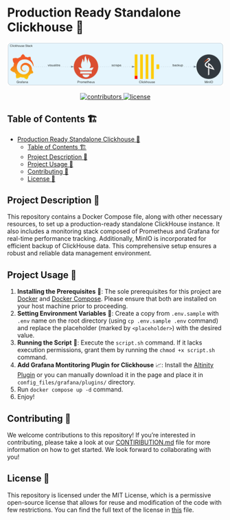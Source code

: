 # Production Ready Standalone Clickhouse 🚀

<p
    align=center
>
    <img
        src="assets/images/clickhouse_repository_cover.png" alt="clickhouse cover packages"
    >
</p>

<p
    align=center
>
    <a
        href="https://github.com/mostafaghadimi/clickhouse/graphs/contributors"
    >
        <img
            src="https://img.shields.io/github/contributors-anon/mostafaghadimi/clickhouse?color=yellow&style=flat-square" alt="contributors"
        >
    </a>
    <a
        href="https://github.com/mostafaghadimi/clickhouse/LICENSE"
    >
        <img
            src="https://img.shields.io/badge/MIT-blue.svg?style=flat-square&label=license" alt="license"
        >
    </a>
</p>

## Table of Contents 🏗️

- [Production Ready Standalone Clickhouse 🚀](#production-ready-standalone-clickhouse-)
  - [Table of Contents 🏗️](#table-of-contents-️)
  - [Project Description 👔](#project-description-)
  - [Project Usage 🚀](#project-usage-)
  - [Contributing 👥](#contributing-)
  - [License 📄](#license-)

## Project Description 👔

This repository contains a Docker Compose file, along with other necessary resources, to set up a production-ready standalone ClickHouse instance. It also includes a monitoring stack composed of Prometheus and Grafana for real-time performance tracking. Additionally, MinIO is incorporated for efficient backup of ClickHouse data. This comprehensive setup ensures a robust and reliable data management environment.

## Project Usage 🚀

1. **Installing the Prerequisites** 🐳: The sole prerequisites for this project are [Docker](https://docs.docker.com/engine/install/) and [Docker Compose](https://docs.docker.com/compose/install/). Please ensure that both are installed on your host machine prior to proceeding.
2. **Setting Environment Variables** 🔐: Create a copy from `.env.sample` with `.env` name on the root directory (using `cp .env.sample .env` command) and replace the placeholder (marked by `<placeholder>`) with the desired value.
3. **Running the Script** 🔧: Execute the `script.sh` command. If it lacks execution permissions, grant them by running the `chmod +x script.sh` command.
4. **Add Grafana Montitoring Plugin for Clickhouse** 📈: 
Install the [Altinity Plugin](https://grafana.com/grafana/plugins/vertamedia-clickhouse-datasource) or you can manually download it in the page and place it in `config_files/grafana/plugins/` directory.
1. Run `docker compose up -d` command.
2. Enjoy!

## Contributing 👥

We welcome contributions to this repository! If you’re interested in contributing, please take a look at our [CONTIRIBUTION.md](https://github.com/mostafaghadimi/clickhouse/blob/master/CONTRIBUTING.md) file for more information on how to get started. We look forward to collaborating with you!

## License 📄

This repository is licensed under the MIT License, which is a permissive open-source license that allows for reuse and modification of the code with few restrictions. You can find the full text of the license in [this](https://github.com/mostafaghadimi/clickhouse/license) file.
